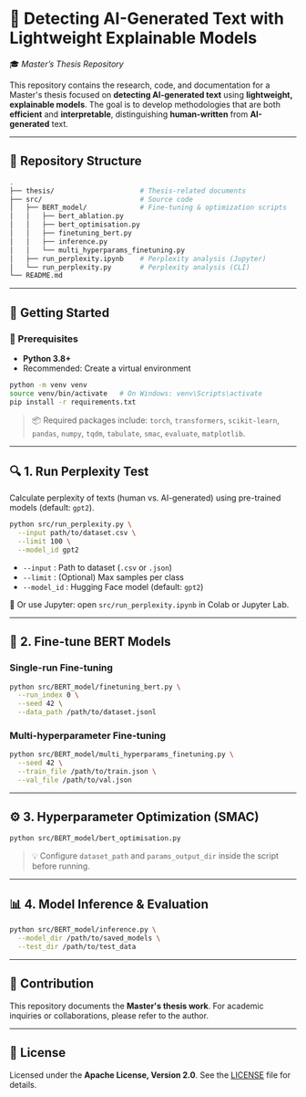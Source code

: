 

# 🧠 Detecting AI-Generated Text with Lightweight Explainable Models

🎓 *Master’s Thesis Repository*

This repository contains the research, code, and documentation for a Master's thesis focused on **detecting AI-generated text** using **lightweight, explainable models**.
The goal is to develop methodologies that are both **efficient** and **interpretable**, distinguishing **human-written** from **AI-generated** text.

---

## 📂 Repository Structure

```bash
.
├── thesis/                     # Thesis-related documents
├── src/                        # Source code
│   ├── BERT_model/             # Fine-tuning & optimization scripts
│   │   ├── bert_ablation.py
│   │   ├── bert_optimisation.py
│   │   ├── finetuning_bert.py
│   │   ├── inference.py
│   │   └── multi_hyperparams_finetuning.py
│   ├── run_perplexity.ipynb    # Perplexity analysis (Jupyter)
│   └── run_perplexity.py       # Perplexity analysis (CLI)
└── README.md
```

---

## 🚀 Getting Started

### 📝 Prerequisites

* **Python 3.8+**
* Recommended: Create a virtual environment

```bash
python -m venv venv
source venv/bin/activate   # On Windows: venv\Scripts\activate
pip install -r requirements.txt
```

> 📦 Required packages include: `torch`, `transformers`, `scikit-learn`, `pandas`, `numpy`, `tqdm`, `tabulate`, `smac`, `evaluate`, `matplotlib`.

---

## 🔍 1. Run Perplexity Test

Calculate perplexity of texts (human vs. AI-generated) using pre-trained models (default: `gpt2`).

```bash
python src/run_perplexity.py \
  --input path/to/dataset.csv \
  --limit 100 \
  --model_id gpt2
```

* `--input` : Path to dataset (`.csv` or `.json`)
* `--limit` : (Optional) Max samples per class
* `--model_id` : Hugging Face model (default: `gpt2`)

📓 Or use Jupyter: open `src/run_perplexity.ipynb` in Colab or Jupyter Lab.

---

## 🧪 2. Fine-tune BERT Models

### Single-run Fine-tuning

```bash
python src/BERT_model/finetuning_bert.py \
  --run_index 0 \
  --seed 42 \
  --data_path /path/to/dataset.jsonl
```

### Multi-hyperparameter Fine-tuning

```bash
python src/BERT_model/multi_hyperparams_finetuning.py \
  --seed 42 \
  --train_file /path/to/train.json \
  --val_file /path/to/val.json
```

---

## ⚙️ 3. Hyperparameter Optimization (SMAC)

```bash
python src/BERT_model/bert_optimisation.py
```

> 💡 Configure `dataset_path` and `params_output_dir` inside the script before running.

---

## 📊 4. Model Inference & Evaluation

```bash
python src/BERT_model/inference.py \
  --model_dir /path/to/saved_models \
  --test_dir /path/to/test_data
```

---

## 🤝 Contribution

This repository documents the **Master's thesis work**.
For academic inquiries or collaborations, please refer to the author.

---

## 📄 License

Licensed under the **Apache License, Version 2.0**.
See the [LICENSE](LICENSE) file for details.
